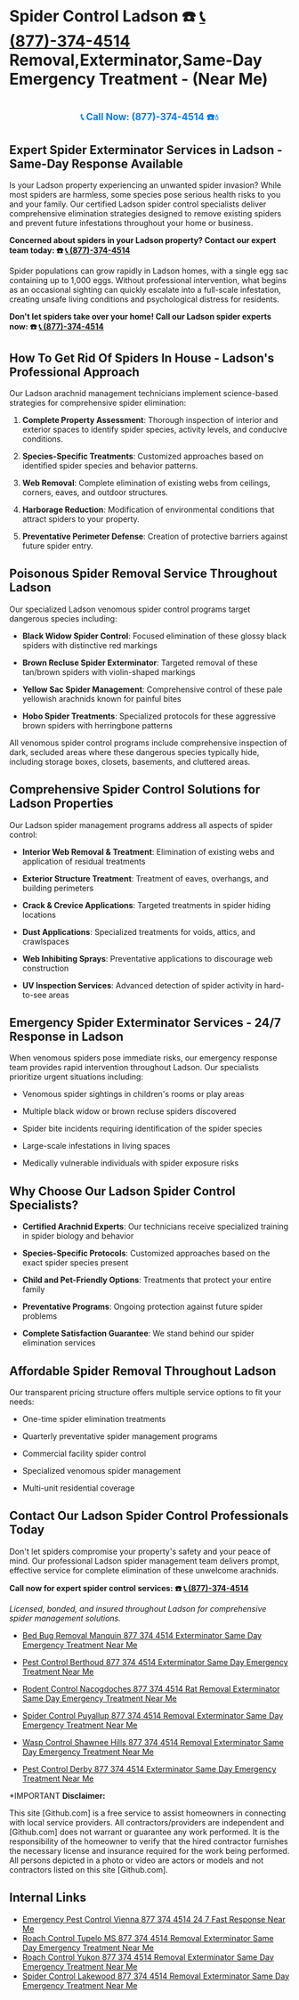 # Spider Control Ladson ☎️ [📞 (877)-374-4514](https://pest-control-4514.netlify.app) Removal,Exterminator,Same-Day Emergency Treatment - (Near Me)
# 

<p align="center" style="font-size: 1.2em; font-weight: bold; margin: 20px 0;">
  <a href="https://pest-control-4514.netlify.app" target="_blank" style="color: #007BFF; text-decoration: none;">📞 Call Now: (877)-374-4514 ☎️💧</a>
</p>

## Expert Spider Exterminator Services in Ladson - Same-Day Response Available

Is your Ladson property experiencing an unwanted spider invasion? While most spiders are harmless, some species pose serious health risks to you and your family. Our certified Ladson spider control specialists deliver comprehensive elimination strategies designed to remove existing spiders and prevent future infestations throughout your home or business.

**Concerned about spiders in your Ladson property? Contact our expert team today: ☎️ [📞 (877)-374-4514](https://pest-control-4514.netlify.app)**

Spider populations can grow rapidly in Ladson homes, with a single egg sac containing up to 1,000 eggs. Without professional intervention, what begins as an occasional sighting can quickly escalate into a full-scale infestation, creating unsafe living conditions and psychological distress for residents.

**Don't let spiders take over your home! Call our Ladson spider experts now: ☎️ [📞 (877)-374-4514](https://pest-control-4514.netlify.app)**

## How To Get Rid Of Spiders In House - Ladson's Professional Approach

Our Ladson arachnid management technicians implement science-based strategies for comprehensive spider elimination:

1. **Complete Property Assessment**: Thorough inspection of interior and exterior spaces to identify spider species, activity levels, and conducive conditions.

2. **Species-Specific Treatments**: Customized approaches based on identified spider species and behavior patterns.

3. **Web Removal**: Complete elimination of existing webs from ceilings, corners, eaves, and outdoor structures.

4. **Harborage Reduction**: Modification of environmental conditions that attract spiders to your property.

5. **Preventative Perimeter Defense**: Creation of protective barriers against future spider entry.

## Poisonous Spider Removal Service Throughout Ladson

Our specialized Ladson venomous spider control programs target dangerous species including:

- **Black Widow Spider Control**: Focused elimination of these glossy black spiders with distinctive red markings

- **Brown Recluse Spider Exterminator**: Targeted removal of these tan/brown spiders with violin-shaped markings

- **Yellow Sac Spider Management**: Comprehensive control of these pale yellowish arachnids known for painful bites

- **Hobo Spider Treatments**: Specialized protocols for these aggressive brown spiders with herringbone patterns

All venomous spider control programs include comprehensive inspection of dark, secluded areas where these dangerous species typically hide, including storage boxes, closets, basements, and cluttered areas.

## Comprehensive Spider Control Solutions for Ladson Properties

Our Ladson spider management programs address all aspects of spider control:

- **Interior Web Removal & Treatment**: Elimination of existing webs and application of residual treatments

- **Exterior Structure Treatment**: Treatment of eaves, overhangs, and building perimeters

- **Crack & Crevice Applications**: Targeted treatments in spider hiding locations

- **Dust Applications**: Specialized treatments for voids, attics, and crawlspaces

- **Web Inhibiting Sprays**: Preventative applications to discourage web construction

- **UV Inspection Services**: Advanced detection of spider activity in hard-to-see areas

## Emergency Spider Exterminator Services - 24/7 Response in Ladson

When venomous spiders pose immediate risks, our emergency response team provides rapid intervention throughout Ladson. Our specialists prioritize urgent situations including:

- Venomous spider sightings in children's rooms or play areas

- Multiple black widow or brown recluse spiders discovered

- Spider bite incidents requiring identification of the spider species

- Large-scale infestations in living spaces

- Medically vulnerable individuals with spider exposure risks

## Why Choose Our Ladson Spider Control Specialists?

- **Certified Arachnid Experts**: Our technicians receive specialized training in spider biology and behavior

- **Species-Specific Protocols**: Customized approaches based on the exact spider species present

- **Child and Pet-Friendly Options**: Treatments that protect your entire family

- **Preventative Programs**: Ongoing protection against future spider problems

- **Complete Satisfaction Guarantee**: We stand behind our spider elimination services

## Affordable Spider Removal Throughout Ladson

Our transparent pricing structure offers multiple service options to fit your needs:

- One-time spider elimination treatments

- Quarterly preventative spider management programs

- Commercial facility spider control

- Specialized venomous spider management

- Multi-unit residential coverage

## Contact Our Ladson Spider Control Professionals Today

Don't let spiders compromise your property's safety and your peace of mind. Our professional Ladson spider management team delivers prompt, effective service for complete elimination of these unwelcome arachnids.

**Call now for expert spider control services: ☎️ [📞 (877)-374-4514](https://pest-control-4514.netlify.app)**

*Licensed, bonded, and insured throughout Ladson for comprehensive spider management solutions.*


- [Bed Bug Removal Manquin 877 374 4514 Exterminator Same Day Emergency Treatment Near Me](https://github.com/allyoucaneatsushiin/pest-control/blob/main/Bed-Bug-Removal-Manquin-877-374-4514-Exterminator-Same-Day-Emergency-Treatment-Near-Me.md)
- [Pest Control Berthoud 877 374 4514 Exterminator Same Day Emergency Treatment Near Me](https://github.com/allyoucaneatsushiin/pest-control/blob/main/Pest-Control-Berthoud-877-374-4514-Exterminator-Same-Day-Emergency-Treatment-Near-Me.md)
- [Rodent Control Nacogdoches 877 374 4514 Rat Removal Exterminator Same Day Emergency Treatment Near Me](https://github.com/allyoucaneatsushiin/pest-control/blob/main/Rodent-Control-Nacogdoches-877-374-4514-Rat-Removal-Exterminator-Same-Day-Emergency-Treatment-Near-Me.md)


- [Spider Control Puyallup 877 374 4514 Removal Exterminator Same Day Emergency Treatment Near Me](https://github.com/allyoucaneatsushiin/pest-control/blob/main/Spider-Control-Puyallup-877-374-4514-Removal-Exterminator-Same-Day-Emergency-Treatment-Near-Me.md)
- [Wasp Control Shawnee Hills 877 374 4514 Removal Exterminator Same Day Emergency Treatment Near Me](https://github.com/allyoucaneatsushiin/pest-control/blob/main/Wasp-Control-Shawnee-Hills-877-374-4514-Removal-Exterminator-Same-Day-Emergency-Treatment-Near-Me.md)
- [Pest Control Derby 877 374 4514 Exterminator Same Day Emergency Treatment Near Me](https://github.com/allyoucaneatsushiin/pest-control/blob/main/Pest-Control-Derby-877-374-4514-Exterminator-Same-Day-Emergency-Treatment-Near-Me.md)


*IMPORTANT **Disclaimer:**  

This site [Github.com] is a free service to assist homeowners in connecting with local service providers. All contractors/providers are independent and [Github.com] does not warrant or guarantee any work performed. It is the responsibility of the homeowner to verify that the hired contractor furnishes the necessary license and insurance required for the work being performed. All persons depicted in a photo or video are actors or models and not contractors listed on this site [Github.com].


## Internal Links
- [Emergency Pest Control Vienna 877 374 4514 24 7 Fast Response Near Me](https://github.com/allyoucaneatsushiin/pest-control/blob/main/Emergency-Pest-Control-Vienna-877-374-4514-24-7-Fast-Response-Near-Me.md)
- [Roach Control Tupelo MS 877 374 4514 Removal Exterminator Same Day Emergency Treatment Near Me](https://github.com/allyoucaneatsushiin/pest-control/blob/main/Roach-Control-Tupelo-MS-877-374-4514-Removal-Exterminator-Same-Day-Emergency-Treatment-Near-Me.md)
- [Roach Control Yukon 877 374 4514 Removal Exterminator Same Day Emergency Treatment Near Me](https://github.com/allyoucaneatsushiin/pest-control/blob/main/Roach-Control-Yukon-877-374-4514-Removal-Exterminator-Same-Day-Emergency-Treatment-Near-Me.md)
- [Spider Control Lakewood 877 374 4514 Removal Exterminator Same Day Emergency Treatment Near Me](https://github.com/allyoucaneatsushiin/pest-control/blob/main/Spider-Control-Lakewood-877-374-4514-Removal-Exterminator-Same-Day-Emergency-Treatment-Near-Me.md)
